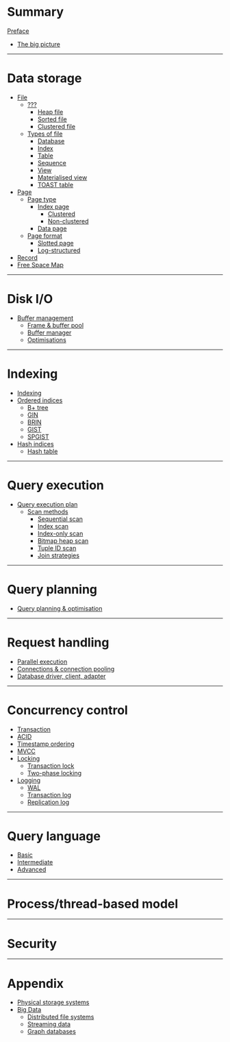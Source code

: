 # Summary

[Preface](./preface.md)
- [The big picture](./storage/storage_management.md)

---

# Data storage

- [File](./storage/data_structures/file.md)
  - [???]()
    - [Heap file]()
    - [Sorted file]()
    - [Clustered file]()
  - [Types of file]()
    - [Database]()
    - [Index]()
    - [Table]()
    - [Sequence]()
    - [View]()
    - [Materialised view]()
    - [TOAST table]()
- [Page](./storage/data_structures/page.md)
  - [Page type]()
    - [Index page]()
        - [Clustered]()
        - [Non-clustered]()
    - [Data page]()
  - [Page format]()
    - [Slotted page](./storage/data_structures/slotted-page.md)
    - [Log-structured]()
- [Record](./storage/data_structures/record.md)
- [Free Space Map]()
 
---

# Disk I/O

- [Buffer management](./storage/buffer_management/buffer_management.md)
    - [Frame & buffer pool](./storage/buffer_management/frame_and_buffer_pool.md)
    - [Buffer manager](./storage/buffer_management/buffer_manager.md)
    - [Optimisations](./storage/buffer_management/optimisations.md)

---

# Indexing

- [Indexing](./indexing/indexing.md)
- [Ordered indices](./indexing/ordered-indices.md)
  - [B+ tree]()
  - [GIN]()
  - [BRIN]()
  - [GIST]()
  - [SPGIST]()
- [Hash indices](./indexing/hash-indices.md)
  - [Hash table]()

---

# Query execution

- [Query execution plan](./query-execution/execution-plan.md)
  - [Scan methods](./query/query_processing/access_methods.md)
    - [Sequential scan](./query-execution/scan-methods/sequential-scan.md)
    - [Index scan](./query-execution/scan-methods/index-scan.md)
    - [Index-only scan](./query-execution/scan-methods/index-only-scan.md)
    - [Bitmap heap scan]()
    - [Tuple ID scan]()
    - [Join strategies]()

---

# Query planning

- [Query planning & optimisation](./query/query_planning.md)

---

# Request handling

- [Parallel execution](./query/query_processing/parallel_execution.md)
- [Connections & connection pooling]()
- [Database driver, client, adapter]()

---

# Concurrency control

- [Transaction](./concurrency/transaction.md)
- [ACID](./concurrency/acid.md)
- [Timestamp ordering]()
- [MVCC]()
- [Locking](./concurrency/locking.md)
  - [Transaction lock]()
  - [Two-phase locking]()
- [Logging]()
  - [WAL](./wal.md)
  - [Transaction log](./transaction-log.md)
  - [Replication log](./replication-log.md)

---

# Query language

- [Basic](./query/sql/basic.md)
- [Intermediate]()
- [Advanced](./query/sql/advanced.md)

---

# Process/thread-based model

---

# Security

---

# Appendix

- [Physical storage systems]()
- [Big Data]()
    - [Distributed file systems]()
    - [Streaming data]()
    - [Graph databases]()
